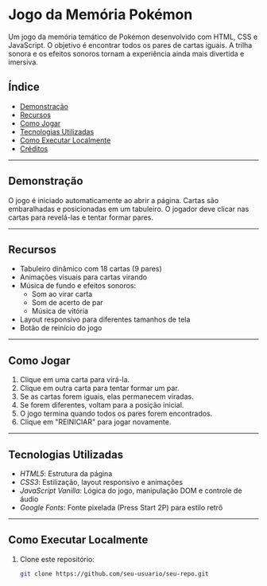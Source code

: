 # Jogo da Memória Pokémon

Um jogo da memória temático de Pokémon desenvolvido com HTML, CSS e JavaScript. O objetivo é encontrar todos os pares de cartas iguais. A trilha sonora e os efeitos sonoros tornam a experiência ainda mais divertida e imersiva.

## Índice

- [Demonstração](#demonstração)
- [Recursos](#recursos)
- [Como Jogar](#como-jogar)
- [Tecnologias Utilizadas](#tecnologias-utilizadas)
- [Como Executar Localmente](#como-executar-localmente)
- [Créditos](#créditos)

---

## Demonstração

O jogo é iniciado automaticamente ao abrir a página. Cartas são embaralhadas e posicionadas em um tabuleiro. O jogador deve clicar nas cartas para revelá-las e tentar formar pares.

---

## Recursos

- Tabuleiro dinâmico com 18 cartas (9 pares)
- Animações visuais para cartas virando
- Música de fundo e efeitos sonoros:
  - Som ao virar carta
  - Som de acerto de par
  - Música de vitória
- Layout responsivo para diferentes tamanhos de tela
- Botão de reinício do jogo

---

## Como Jogar

1. Clique em uma carta para virá-la.
2. Clique em outra carta para tentar formar um par.
3. Se as cartas forem iguais, elas permanecem viradas.
4. Se forem diferentes, voltam para a posição inicial.
5. O jogo termina quando todos os pares forem encontrados.
6. Clique em "REINICIAR" para jogar novamente.

---

## Tecnologias Utilizadas

- *HTML5*: Estrutura da página
- *CSS3*: Estilização, layout responsivo e animações
- *JavaScript Vanilla*: Lógica do jogo, manipulação DOM e controle de áudio
- *Google Fonts*: Fonte pixelada (Press Start 2P) para estilo retrô

---

## Como Executar Localmente

1. Clone este repositório:
   ```bash
   git clone https://github.com/seu-usuario/seu-repo.git 
